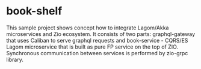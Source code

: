 # book-shelf

This sample project shows concept how to integrate Lagom/Akka microservices and Zio ecosystem.
It consists of two parts: graphql-gateway that uses Caliban to serve graphql requests and book-service - CQRS/ES Lagom microservice
that is built as pure FP service on the top of ZIO.
Synchronous communication between services is performed by zio-grpc library.
